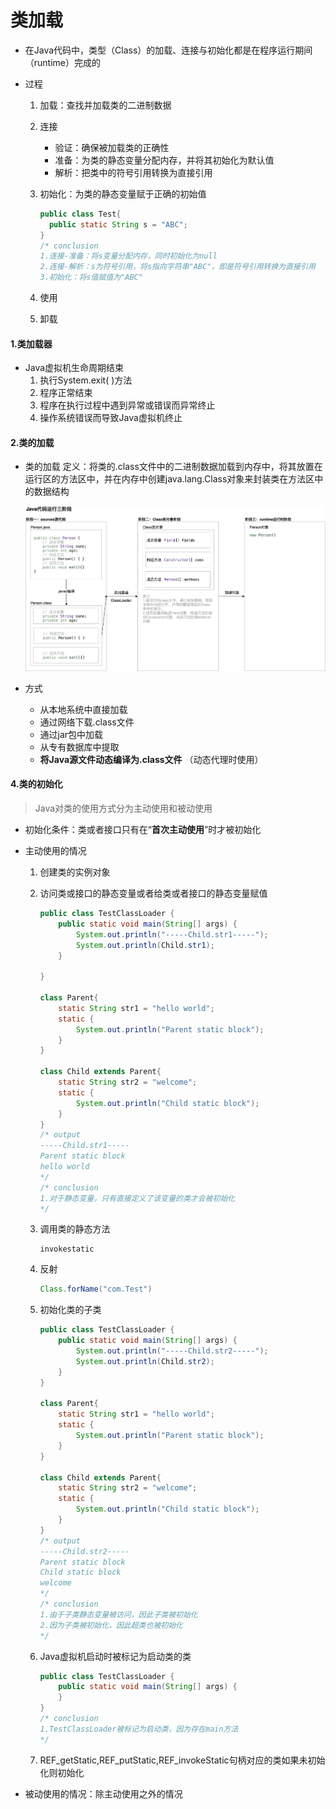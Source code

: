 # 类加载

- 在Java代码中，类型（Class）的加载、连接与初始化都是在程序运行期间（runtime）完成的

  <!--加载：其中一种情况是将Class文件从磁盘加载到内存中-->

- 过程

  1. 加载：查找并加载类的二进制数据

  2. 连接

     - 验证：确保被加载类的正确性
     - 准备：为类的静态变量分配内存，并将其初始化为默认值
     - 解析：把类中的符号引用转换为直接引用

  3. 初始化：为类的静态变量赋于正确的初始值

     <!--实现-->

     ```java
     public class Test{
       public static String s = "ABC";
     }
     /* conclusion
     1.连接-准备：将s变量分配内存，同时初始化为null
     2.连接-解析：s为符号引用，将s指向字符串"ABC"，即是符号引用转换为直接引用
     3.初始化：将s值赋值为"ABC"
     ```

  4. 使用

  5. 卸载

#### 1.类加载器

- Java虚拟机生命周期结束
  1. 执行System.exit( )方法
  2. 程序正常结束
  3. 程序在执行过程中遇到异常或错误而异常终止
  4. 操作系统错误而导致Java虚拟机终止

#### 2.类的加载

- 类的加载 定义：将类的.class文件中的二进制数据加载到内存中，将其放置在运行区的方法区中，并在内存中创建java.lang.Class对象来封装类在方法区中的数据结构 <!--可以联系反射的内容-->

  ![](assets/5.反射机制.jpg)

- 方式

  - 从本地系统中直接加载
  - 通过网络下载.class文件
  - 通过jar包中加载
  - 从专有数据库中提取
  - **将Java源文件动态编译为.class文件** （动态代理时使用）

#### 4.类的初始化

> Java对类的使用方式分为主动使用和被动使用

- 初始化条件：类或者接口只有在“**首次主动使用**”时才被初始化

  <!--1.初始化只有一次。2.必须要主动使用-->

- 主动使用的情况

  1. 创建类的实例对象

  2. 访问类或接口的静态变量或者给类或者接口的静态变量赋值

     <!--实现-->

     ```java
     public class TestClassLoader {
         public static void main(String[] args) {
             System.out.println("-----Child.str1-----");
             System.out.println(Child.str1);
         }
     
     }
     
     class Parent{
         static String str1 = "hello world";
         static {
             System.out.println("Parent static block");
         }
     }
     
     class Child extends Parent{
         static String str2 = "welcome";
         static {
             System.out.println("Child static block");
         }
     }
     /* output
     -----Child.str1-----
     Parent static block
     hello world
     */
     /* conclusion
     1.对于静态变量，只有直接定义了该变量的类才会被初始化
     */
     ```

  3. 调用类的静态方法

     ```
     invokestatic
     ```

  4. 反射

     ```java
     Class.forName("com.Test")
     ```

  5. 初始化类的子类

     <!--实现-->

     ```java
     public class TestClassLoader {
         public static void main(String[] args) {
             System.out.println("-----Child.str2-----");
             System.out.println(Child.str2);
         }
     }
     
     class Parent{
         static String str1 = "hello world";
         static {
             System.out.println("Parent static block");
         }
     }
     
     class Child extends Parent{
         static String str2 = "welcome";
         static {
             System.out.println("Child static block");
         }
     }
     /* output
     -----Child.str2-----
     Parent static block
     Child static block
     welcome
     */
     /* conclusion
     1.由于子类静态变量被访问，因此子类被初始化
     2.因为子类被初始化，因此超类也被初始化
     */
     ```

  6. Java虚拟机启动时被标记为启动类的类

     <!--举例-->

     ```java
     public class TestClassLoader {
         public static void main(String[] args) {
         }
     }
     /* conclusion
     1.TestClassLoader被标记为启动类，因为存在main方法
     */
     ```

  7. REF_getStatic,REF_putStatic,REF_invokeStatic句柄对应的类如果未初始化则初始化

- 被动使用的情况：除主动使用之外的情况













